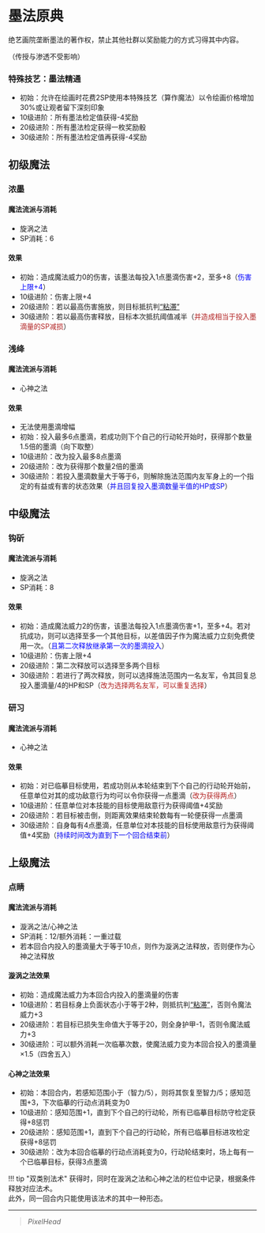 # 墨法原典

绝艺画院垄断墨法的著作权，禁止其他社群以奖励能力的方式习得其中内容。

（传授与渗透不受影响）

### 特殊技艺：墨法精通

* 初始：允许在绘画时花费2SP使用本特殊技艺（算作魔法）以令绘画价格增加30%或让观者留下深刻印象
* 10级进阶：所有墨法检定值获得-4奖励
* 20级进阶：所有墨法检定获得一枚奖励骰
* 30级进阶：所有墨法检定值再获得-4奖励

## 初级魔法

### 浓墨

#### 魔法流派与消耗

* 旋涡之法
* SP消耗：6

#### 效果

* 初始：造成魔法威力0的伤害，该墨法每投入1点墨滴伤害+2，至多+8（<font color="#0000FF">伤害上限+4</font>）
* 10级进阶：伤害上限+4
* 20级进阶：若以最高伤害施放，则目标抵抗判<a href="../../../../../status/normal/#粘滞" target="_blank">“粘滞”</a>
* 30级进阶：若以最高伤害释放，目标本次抵抗阈值减半（<font color="#B22222">并造成相当于投入墨滴量的SP减损</font>）

### 浅绛

#### 魔法流派与消耗

* 心神之法

#### 效果

* 无法使用墨滴增幅
* 初始：投入最多6点墨滴，若成功则下个自己的行动轮开始时，获得那个数量1.5倍的墨滴（向下取整）
* 10级进阶：改为投入最多8点墨滴
* 20级进阶：改为获得那个数量2倍的墨滴
* 30级进阶：若投入墨滴数量大于等于6，则解除施法范围内友军身上的一个指定的有益或有害的状态效果（<font color="##0000FF">并且回复投入墨滴数量半值的HP或SP</font>）

## 中级魔法

### 钩斫

#### 魔法流派与消耗

* 旋涡之法
* SP消耗：8

#### 效果

* 初始：造成魔法威力2的伤害，该墨法每投入1点墨滴伤害+1，至多+4。若对抗成功，则可以选择至多一个其他目标，以差值因子作为魔法威力立刻免费使用一次。（<font color="#0000FF">且第二次释放继承第一次的墨滴投入</font>）
* 10级进阶：伤害上限+4
* 20级进阶：第二次释放可以选择至多两个目标
* 30级进阶：若进行了两次释放，则可以选择施法范围内一名友军，令其回复总投入墨滴量/4的HP和SP（<font color="#B22222">改为选择两名友军，可以重复选择</font>）

### 研习

#### 魔法流派与消耗

* 心神之法

#### 效果

* 初始：对已临摹目标使用，若成功则从本轮结束到下个自己的行动轮开始前，任意单位对其的成功敌意行为均可以令你获得一点墨滴（<font color="#B22222">改为获得两点</font>）
* 10级进阶：任意单位对本技能的目标使用敌意行为获得阈值+4奖励
* 20级进阶：若目标被击倒，则距离效果结束轮数每有一轮便获得一点墨滴
* 30级进阶：自身每有4点墨滴，任意单位对本技能的目标使用敌意行为获得阈值+4奖励（<font color="##0000FF">持续时间改为直到下一个回合结束前</font>）

## 上级魔法

### 点睛

#### 魔法流派与消耗

* 漩涡之法/心神之法
* SP消耗：12/额外消耗：一重过载
* 若本回合内投入的墨滴量大于等于10点，则作为漩涡之法释放，否则便作为心神之法释放

#### 漩涡之法效果

* 初始：造成魔法威力为本回合内投入的墨滴量的伤害
* 10级进阶：若目标身上负面状态小于等于2种，则抵抗判<a href="../../../../../status/normal/#粘滞" target="_blank">“粘滞”</a>，否则令魔法威力+3
* 20级进阶：若目标已损失生命值大于等于20，则全身护甲-1，否则令魔法威力+3
* 30级进阶：可以额外消耗一次临摹次数，使魔法威力变为本回合投入的墨滴量×1.5（四舍五入）

#### 心神之法效果

* 初始：本回合内，若感知范围小于（智力/5），则将其恢复至智力/5；感知范围+3，下次临摹的行动点消耗变为0
* 10级进阶：感知范围+1，直到下个自己的行动轮，所有已临摹目标防守检定获得+8惩罚
* 20级进阶：感知范围+1，直到下个自己的行动轮，所有已临摹目标进攻检定获得+8惩罚
* 30级进阶：改为本回合临摹的行动点消耗变为0，行动轮结束时，场上每有一个已临摹目标，获得3点墨滴

!!! tip "双类别法术"
    获得时，同时在漩涡之法和心神之法的栏位中记录，根据条件释放对应法术。<br>此外，同一回合内只能使用该法术的其中一种形态。

---

> *PixelHead*